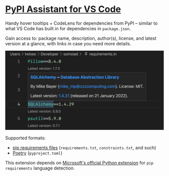 # [PyPI Assistant for VS Code](https://marketplace.visualstudio.com/items?itemName=twixes.pypi-assistant)

Handy hover tooltips + CodeLens for dependencies from PyPI – similar to what VS Code has built in for dependencies in `package.json`.

Gain access to: package name, description, author(s), license, and latest version at a glance, with links in case you need more details.

![Extension preview](preview.png)

Supported formats:

-   [pip requirements files](https://pip.pypa.io/en/stable/user_guide/#requirements-files) (`requirements.txt`, `constraints.txt`, and such)
-   [Poetry](https://python-poetry.org/docs/pyproject/#dependencies-and-dependency-groups) (`pyproject.toml`)

This extension depends on [Microsoft's official Python extension](https://marketplace.visualstudio.com/items?itemName=ms-python.python) for `pip requirements` language detection.
